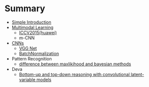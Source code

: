 # Summary

* [Simple Introduction](README.md)
* [Multimodal Learning](c1_multimodal_learning.md)
   * [ICCV2015(huawei)](1_multimodal_huawei.md)
   * m-CNN
* [CNNs](c2_cnns.md)
   * [VGG Net](2_vgg_net.md)
   * [BatchNormalization](bn.md)
* Pattern Recognition
   * [difference between maxlikihood and bayesian methods](1_difference_between_maxlikihood_and_bayesian_method.md)
* Deva
   * [Bottom-up and top-down reasoning with convolutional latent-variable models](bottom-up_and_top-down_reasoning_with_convolutiona.md)

